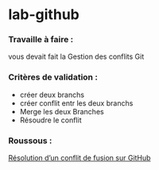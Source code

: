 # lab-github

### Travaille à faire : 
vous devait fait la Gestion des conflits Git
### Critères de validation : 
- créer deux branchs 
- créer conflit entr les deux branchs 
- Merge les deux Branches 
- Résoudre le  conflit
  
### Roussous :
 [Résolution d’un conflit de fusion sur GitHub](https://docs.github.com/fr/pull-requests/collaborating-with-pull-requests/addressing-merge-conflicts/resolving-a-merge-conflict-on-github)
